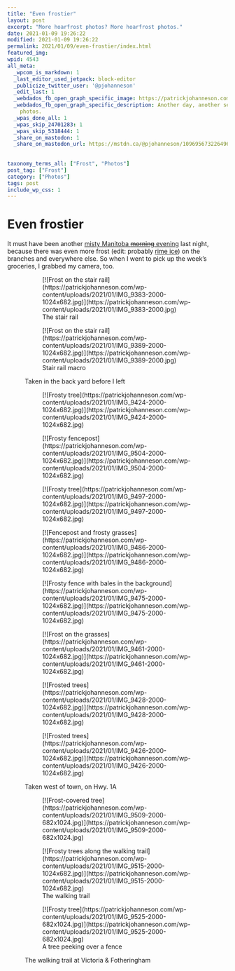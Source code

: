 ```yaml
---
title: "Even frostier"
layout: post
excerpt: "More hoarfrost photos? More hoarfrost photos."
date: 2021-01-09 19:26:22
modified: 2021-01-09 19:26:22
permalink: 2021/01/09/even-frostier/index.html
featured_img: 
wpid: 4543
all_meta: 
  _wpcom_is_markdown: 1
  _last_editor_used_jetpack: block-editor
  _publicize_twitter_user: '@pjohanneson'
  _edit_last: 1
  _webdados_fb_open_graph_specific_image: https://patrickjohanneson.com/wp-content/uploads/2021/01/IMG_9497-2000.jpg
  _webdados_fb_open_graph_specific_description: Another day, another set of hoarfrost
    photos.
  _wpas_done_all: 1
  _wpas_skip_24701283: 1
  _wpas_skip_5318444: 1
  _share_on_mastodon: 1
  _share_on_mastodon_url: https://mstdn.ca/@pjohanneson/109695673226496033
  
  
taxonomy_terms_all: ["Frost", "Photos"]
post_tag: ["Frost"]
category: ["Photos"]
tags: post
include_wp_css: 1
---
```


# Even frostier

It must have been another [misty Manitoba <s>morning</s> evening](https://patrickjohanneson.com/2021/01/08/frosty-3/) last night, because there was even more frost (edit: probably [rime ice](https://www.cbc.ca/news/canada/calgary/hoarfrost-rime-ice-difference-1.5456557)) on the branches and everywhere else. So when I went to pick up the week’s groceries, I grabbed my camera, too.

<figure class="is-layout-flex wp-block-gallery-120 wp-block-gallery has-nested-images columns-default is-cropped"><figure class="wp-block-image size-large">[![Frost on the stair rail](https://patrickjohanneson.com/wp-content/uploads/2021/01/IMG_9383-2000-1024x682.jpg)](https://patrickjohanneson.com/wp-content/uploads/2021/01/IMG_9383-2000.jpg)<figcaption class="wp-element-caption">The stair rail</figcaption></figure><figure class="wp-block-image size-large">[![Frost on the stair rail](https://patrickjohanneson.com/wp-content/uploads/2021/01/IMG_9389-2000-1024x682.jpg)](https://patrickjohanneson.com/wp-content/uploads/2021/01/IMG_9389-2000.jpg)<figcaption class="wp-element-caption">Stair rail macro</figcaption></figure><figcaption class="blocks-gallery-caption wp-element-caption">Taken in the back yard before I left</figcaption></figure><figure class="is-layout-flex wp-block-gallery-122 wp-block-gallery has-nested-images columns-default is-cropped"><figure class="wp-block-image size-large">[![Frosty tree](https://patrickjohanneson.com/wp-content/uploads/2021/01/IMG_9424-2000-1024x682.jpg)](https://patrickjohanneson.com/wp-content/uploads/2021/01/IMG_9424-2000-1024x682.jpg)</figure><figure class="wp-block-image size-large">[![Frosty fencepost](https://patrickjohanneson.com/wp-content/uploads/2021/01/IMG_9504-2000-1024x682.jpg)](https://patrickjohanneson.com/wp-content/uploads/2021/01/IMG_9504-2000-1024x682.jpg)</figure><figure class="wp-block-image size-large">[![Frosty tree](https://patrickjohanneson.com/wp-content/uploads/2021/01/IMG_9497-2000-1024x682.jpg)](https://patrickjohanneson.com/wp-content/uploads/2021/01/IMG_9497-2000-1024x682.jpg)</figure><figure class="wp-block-image size-large">[![Fencepost and frosty grasses](https://patrickjohanneson.com/wp-content/uploads/2021/01/IMG_9486-2000-1024x682.jpg)](https://patrickjohanneson.com/wp-content/uploads/2021/01/IMG_9486-2000-1024x682.jpg)</figure><figure class="wp-block-image size-large">[![Frosty fence with bales in the background](https://patrickjohanneson.com/wp-content/uploads/2021/01/IMG_9475-2000-1024x682.jpg)](https://patrickjohanneson.com/wp-content/uploads/2021/01/IMG_9475-2000-1024x682.jpg)</figure><figure class="wp-block-image size-large">[![Frost on the grasses](https://patrickjohanneson.com/wp-content/uploads/2021/01/IMG_9461-2000-1024x682.jpg)](https://patrickjohanneson.com/wp-content/uploads/2021/01/IMG_9461-2000-1024x682.jpg)</figure><figure class="wp-block-image size-large">[![Frosted trees](https://patrickjohanneson.com/wp-content/uploads/2021/01/IMG_9428-2000-1024x682.jpg)](https://patrickjohanneson.com/wp-content/uploads/2021/01/IMG_9428-2000-1024x682.jpg)</figure><figure class="wp-block-image size-large">[![Frosted trees](https://patrickjohanneson.com/wp-content/uploads/2021/01/IMG_9426-2000-1024x682.jpg)](https://patrickjohanneson.com/wp-content/uploads/2021/01/IMG_9426-2000-1024x682.jpg)</figure><figcaption class="blocks-gallery-caption wp-element-caption">Taken west of town, on Hwy. 1A</figcaption></figure><figure class="is-layout-flex wp-block-gallery-124 wp-block-gallery has-nested-images columns-default is-cropped"><figure class="wp-block-image size-large">[![Frost-covered tree](https://patrickjohanneson.com/wp-content/uploads/2021/01/IMG_9509-2000-682x1024.jpg)](https://patrickjohanneson.com/wp-content/uploads/2021/01/IMG_9509-2000-682x1024.jpg)</figure><figure class="wp-block-image size-large">[![Frosty trees along the walking trail](https://patrickjohanneson.com/wp-content/uploads/2021/01/IMG_9515-2000-1024x682.jpg)](https://patrickjohanneson.com/wp-content/uploads/2021/01/IMG_9515-2000-1024x682.jpg)<figcaption class="wp-element-caption">The walking trail</figcaption></figure><figure class="wp-block-image size-large">[![Frosty tree](https://patrickjohanneson.com/wp-content/uploads/2021/01/IMG_9525-2000-682x1024.jpg)](https://patrickjohanneson.com/wp-content/uploads/2021/01/IMG_9525-2000-682x1024.jpg)<figcaption class="wp-element-caption">A tree peeking over a fence</figcaption></figure><figcaption class="blocks-gallery-caption wp-element-caption">The walking trail at Victoria &amp; Fotheringham</figcaption></figure>